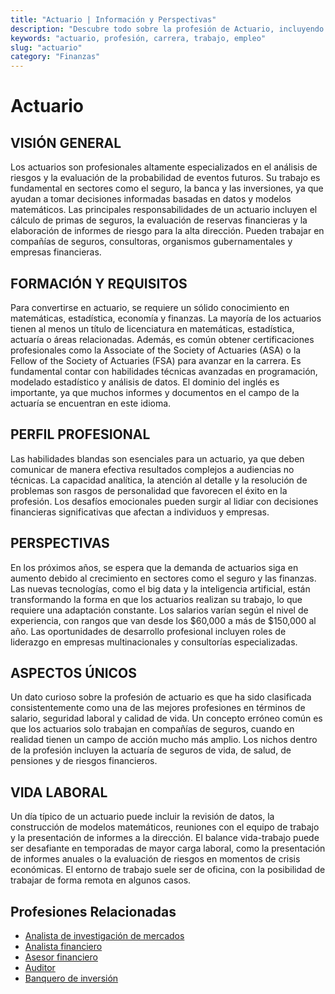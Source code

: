 ```yaml
---
title: "Actuario | Información y Perspectivas"
description: "Descubre todo sobre la profesión de Actuario, incluyendo responsabilidades, requisitos y oportunidades."
keywords: "actuario, profesión, carrera, trabajo, empleo"
slug: "actuario"
category: "Finanzas"
---
```


# Actuario

## VISIÓN GENERAL

Los actuarios son profesionales altamente especializados en el análisis de riesgos y la evaluación de la probabilidad de eventos futuros. Su trabajo es fundamental en sectores como el seguro, la banca y las inversiones, ya que ayudan a tomar decisiones informadas basadas en datos y modelos matemáticos. Las principales responsabilidades de un actuario incluyen el cálculo de primas de seguros, la evaluación de reservas financieras y la elaboración de informes de riesgo para la alta dirección. Pueden trabajar en compañías de seguros, consultoras, organismos gubernamentales y empresas financieras.

## FORMACIÓN Y REQUISITOS

Para convertirse en actuario, se requiere un sólido conocimiento en matemáticas, estadística, economía y finanzas. La mayoría de los actuarios tienen al menos un título de licenciatura en matemáticas, estadística, actuaría o áreas relacionadas. Además, es común obtener certificaciones profesionales como la Associate of the Society of Actuaries (ASA) o la Fellow of the Society of Actuaries (FSA) para avanzar en la carrera. Es fundamental contar con habilidades técnicas avanzadas en programación, modelado estadístico y análisis de datos. El dominio del inglés es importante, ya que muchos informes y documentos en el campo de la actuaría se encuentran en este idioma.

## PERFIL PROFESIONAL

Las habilidades blandas son esenciales para un actuario, ya que deben comunicar de manera efectiva resultados complejos a audiencias no técnicas. La capacidad analítica, la atención al detalle y la resolución de problemas son rasgos de personalidad que favorecen el éxito en la profesión. Los desafíos emocionales pueden surgir al lidiar con decisiones financieras significativas que afectan a individuos y empresas.

## PERSPECTIVAS

En los próximos años, se espera que la demanda de actuarios siga en aumento debido al crecimiento en sectores como el seguro y las finanzas. Las nuevas tecnologías, como el big data y la inteligencia artificial, están transformando la forma en que los actuarios realizan su trabajo, lo que requiere una adaptación constante. Los salarios varían según el nivel de experiencia, con rangos que van desde los $60,000 a más de $150,000 al año. Las oportunidades de desarrollo profesional incluyen roles de liderazgo en empresas multinacionales y consultorías especializadas.

## ASPECTOS ÚNICOS

Un dato curioso sobre la profesión de actuario es que ha sido clasificada consistentemente como una de las mejores profesiones en términos de salario, seguridad laboral y calidad de vida. Un concepto erróneo común es que los actuarios solo trabajan en compañías de seguros, cuando en realidad tienen un campo de acción mucho más amplio. Los nichos dentro de la profesión incluyen la actuaría de seguros de vida, de salud, de pensiones y de riesgos financieros.

## VIDA LABORAL

Un día típico de un actuario puede incluir la revisión de datos, la construcción de modelos matemáticos, reuniones con el equipo de trabajo y la presentación de informes a la dirección. El balance vida-trabajo puede ser desafiante en temporadas de mayor carga laboral, como la presentación de informes anuales o la evaluación de riesgos en momentos de crisis económicas. El entorno de trabajo suele ser de oficina, con la posibilidad de trabajar de forma remota en algunos casos.
## Profesiones Relacionadas

- [Analista de investigación de mercados](/profesiones/analista-de-investigacion-de-mercados/)
- [Analista financiero](/profesiones/analista-financiero/)
- [Asesor financiero](/profesiones/asesor-financiero/)
- [Auditor](/profesiones/auditor/)
- [Banquero de inversión](/profesiones/banquero-de-inversion/)


